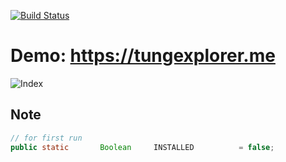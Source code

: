 [![Build Status](https://img.shields.io/travis/otale/tale.svg?style=flat-square)](https://tungexplorer.me)
# Demo: https://tungexplorer.me
![Index](https://tungexplorer.s3.ap-southeast-1.amazonaws.com/tungexplorer_index.JPG)

## Note
```java
// for first run
public static       Boolean     INSTALLED          = false;
```